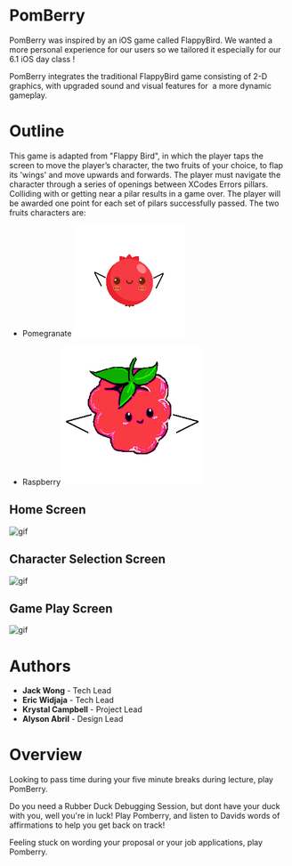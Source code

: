 # PomBerry

PomBerry was inspired by an iOS game called FlappyBird. We wanted a more personal experience for our users so we tailored it especially for our 6.1 iOS day class ! 

PomBerry integrates the traditional FlappyBird game consisting of 2-D graphics, with upgraded sound and visual features for  a more dynamic gameplay.


# Outline

This game is adapted from "Flappy Bird", in which the player taps the screen to move the player’s character, the two fruits of your choice, to flap its 'wings' and move upwards and forwards. The player must navigate the character through a series of openings between XCodes Errors pillars. Colliding with or getting near a pilar results in a game over. The player will be awarded one point for each set of pilars successfully passed. The two fruits characters are:

- Pomegranate
![](pomWingsUp.png)

- Raspberry 
![](raspWings.png)


## Home Screen
![gif](https://media.giphy.com/media/kDrAP2mdqAFATA7r64/giphy.gif)

## Character Selection Screen
![gif](https://media.giphy.com/media/Xc4GWc0116mMPOmucj/giphy.gif)

## Game Play Screen
![gif](https://media.giphy.com/media/gLdJvT4H2wsETkn81p/giphy.gif)

# Authors

- **Jack Wong** - Tech Lead
- **Eric Widjaja** - Tech Lead
- **Krystal Campbell** - Project Lead
- **Alyson Abril** - Design Lead

# Overview

Looking to pass time during your five minute breaks during lecture, play PomBerry.

Do you need a Rubber Duck Debugging Session, but dont have your duck with you, well you're in luck! Play Pomberry, and listen to Davids words of affirmations to help you get back on track!

Feeling stuck on wording your proposal or your job applications, play Pomberry.

